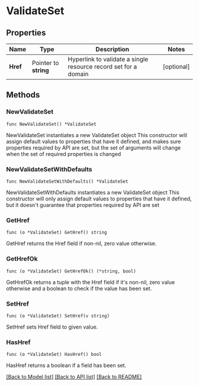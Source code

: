 # ValidateSet

## Properties

Name | Type | Description | Notes
------------ | ------------- | ------------- | -------------
**Href** | Pointer to **string** | Hyperlink to validate a single resource record set for a domain | [optional] 

## Methods

### NewValidateSet

`func NewValidateSet() *ValidateSet`

NewValidateSet instantiates a new ValidateSet object
This constructor will assign default values to properties that have it defined,
and makes sure properties required by API are set, but the set of arguments
will change when the set of required properties is changed

### NewValidateSetWithDefaults

`func NewValidateSetWithDefaults() *ValidateSet`

NewValidateSetWithDefaults instantiates a new ValidateSet object
This constructor will only assign default values to properties that have it defined,
but it doesn't guarantee that properties required by API are set

### GetHref

`func (o *ValidateSet) GetHref() string`

GetHref returns the Href field if non-nil, zero value otherwise.

### GetHrefOk

`func (o *ValidateSet) GetHrefOk() (*string, bool)`

GetHrefOk returns a tuple with the Href field if it's non-nil, zero value otherwise
and a boolean to check if the value has been set.

### SetHref

`func (o *ValidateSet) SetHref(v string)`

SetHref sets Href field to given value.

### HasHref

`func (o *ValidateSet) HasHref() bool`

HasHref returns a boolean if a field has been set.


[[Back to Model list]](../README.md#documentation-for-models) [[Back to API list]](../README.md#documentation-for-api-endpoints) [[Back to README]](../README.md)


